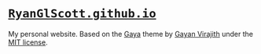# [`RyanGlScott.github.io`](http://ryanglscott.github.io)

My personal website. Based on the [Gaya](https://github.com/gayanvirajith/gaya) theme by [Gayan Virajith](http://gayan.me/) under the [MIT license](http://opensource.org/licenses/MIT).
